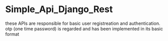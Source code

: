 # Simple_Api_Django_Rest

these APIs are responsible for basic user registreation and authentication.
 otp (one time password) is regarded and has been implemented in its basic format
